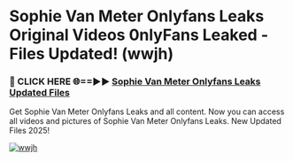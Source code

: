 # Sophie Van Meter Onlyfans Leaks Original Videos 0nlyFans Leaked - Files Updated! (wwjh)

<h3>🔴 CLICK HERE 🌐==►► <a href="https://tinyurl.com/ehrbuxhb" rel="nofollow">Sophie Van Meter Onlyfans Leaks Updated Files</a></h3>

Get Sophie Van Meter Onlyfans Leaks and all content. Now you can access all videos and pictures of Sophie Van Meter Onlyfans Leaks. New Updated Files 2025!

[![wwjh](https://i.imgur.com/lVYEuWS.gif)](https://tinyurl.com/ehrbuxhb)
